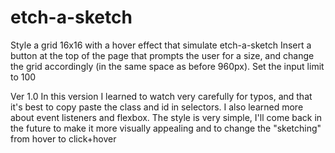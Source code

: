 # etch-a-sketch

Style a grid 16x16 with a hover effect that simulate etch-a-sketch
Insert a button at the top of the page that prompts the user for a size, and change the grid accordingly (in the same space as before 960px). Set the input limit to 100

Ver 1.0
In this version I learned to watch very carefully for typos, and that it's best to copy paste the class and id in selectors.
I also learned more about event listeners and flexbox.
The style is very simple, I'll come back in the future to make it more visually appealing and to change the "sketching" from hover to click+hover